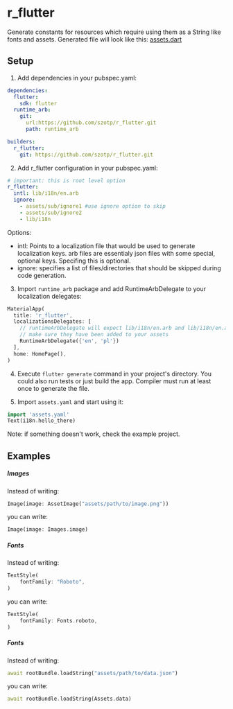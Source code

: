 r_flutter
====

Generate constants for resources which require using them as a String like fonts and assets. Generated file will look like this:
[assets.dart](/example/.dart_tool/build/generated/example/lib/assets.dart)

## Setup

1. Add dependencies in your pubspec.yaml:
```yaml
dependencies:
  flutter:
    sdk: flutter
  runtime_arb:
    git: 
      url:https://github.com/szotp/r_flutter.git
      path: runtime_arb

builders:
  r_flutter:
    git: https://github.com/szotp/r_flutter.git
```

2. Add r_flutter configuration in your pubspec.yaml:
```yaml
# important: this is root level option
r_flutter:
  intl: lib/i18n/en.arb
  ignore:
    - assets/sub/ignore1 #use ignore option to skip 
    - assets/sub/ignore2
    - lib/i18n
```
Options:
- intl: Points to a localization file that would be used to generate localization keys. arb files are essentialy json files with some special, optional keys. Specifing this is optional.
- ignore: specifies a list of files/directories that should be skipped during code generation. 

3. Import `runtime_arb` package and add RuntimeArbDelegate to your localization delegates:
```dart
MaterialApp(
  title: 'r_flutter',
  localizationsDelegates: [
    // runtimeArbDelegate will expect lib/i18n/en.arb and lib/i18n/en.arb to exist in your app
    // make sure they have been added to your assets
    RuntimeArbDelegate({'en', 'pl'})
  ],
  home: HomePage(),
)
```
4. Execute `flutter generate` command in your project's directory. You could also run tests or just build the app. Compiler must run at least once to generate the file.

5. Import `assets.yaml` and start using it:
```dart
import 'assets.yaml'
Text(i18n.hello_there)
```

Note: if something doesn't work, check the example project.

## Examples

##### Images

Instead of writing:
```dart
Image(image: AssetImage("assets/path/to/image.png"))
```
you can write:
```dart
Image(image: Images.image)
```

##### Fonts
Instead of writing:
```dart
TextStyle(
    fontFamily: "Roboto",
)
```
you can write:
```dart
TextStyle(
    fontFamily: Fonts.roboto,
)
```

##### Fonts
Instead of writing:
```dart
await rootBundle.loadString("assets/path/to/data.json")
```
you can write:
```dart
await rootBundle.loadString(Assets.data)
```


